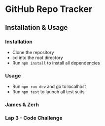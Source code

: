 # GitHub Repo Tracker

## Installation & Usage

### Installation

- Clone the repository
- cd into the root directory
- Run `npm install` to install all dependencies

### Usage

- Run `npm run dev` and go to localhost
- Run `npm test` to launch all test suits



### James & Zerh
### Lap 3 - Code Challenge